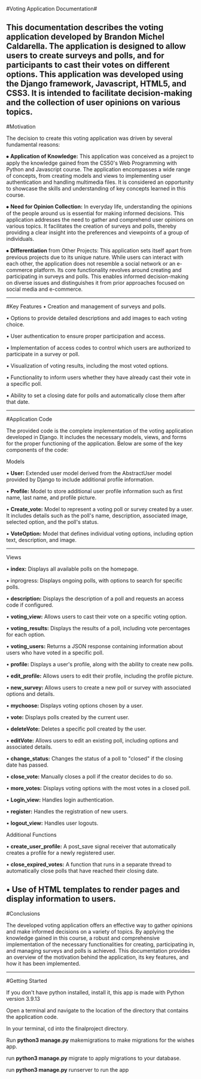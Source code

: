 #Voting Application Documentation#

This documentation describes the voting application developed by Brandon Michel Caldarella. The application is designed to allow users to create surveys and polls, and for participants to cast their votes on different options. This application was developed using the Django framework, Javascript, HTML5, and CSS3. It is intended to facilitate decision-making and the collection of user opinions on various topics.
--------------
#Motivation

The decision to create this voting application was driven by several fundamental reasons:

⦁ **Application of Knowledge:** This application was conceived as a project to apply the knowledge gained from the CS50's Web Programming with Python and Javascript course. The application encompasses a wide range of concepts, from creating models and views to implementing user authentication and handling multimedia files. It is considered an opportunity to showcase the skills and understanding of key concepts learned in this course.

⦁ **Need for Opinion Collection:** In everyday life, understanding the opinions of the people around us is essential for making informed decisions. This application addresses the need to gather and comprehend user opinions on various topics. It facilitates the creation of surveys and polls, thereby providing a clear insight into the preferences and viewpoints of a group of individuals.

⦁ **Differentiation** from Other Projects: This application sets itself apart from previous projects due to its unique nature. While users can interact with each other, the application does not resemble a social network or an e-commerce platform. Its core functionality revolves around creating and participating in surveys and polls. This enables informed decision-making on diverse issues and distinguishes it from prior approaches focused on social media and e-commerce.

------------
#Key Features
• Creation and management of surveys and polls.

• Options to provide detailed descriptions and add images to each voting choice.

• User authentication to ensure proper participation and access.

• Implementation of access codes to control which users are authorized to participate in a survey or poll.

• Visualization of voting results, including the most voted options.

• Functionality to inform users whether they have already cast their vote in a specific poll.

• Ability to set a closing date for polls and automatically close them after that date.

---------------
#Application Code

The provided code is the complete implementation of the voting application developed in Django. It includes the necessary models, views, and forms for the proper functioning of the application. Below are some of the key components of the code:

Models

• **User:** Extended user model derived from the AbstractUser model provided by Django to include additional profile information.

• **Profile:** Model to store additional user profile information such as first name, last name, and profile picture.

• **Create_vote:** Model to represent a voting poll or survey created by a user. It includes details such as the poll's name, description, associated image, selected option, and the poll's status.

• **VoteOption:** Model that defines individual voting options, including option text, description, and image.

-------------
Views

• **index:** Displays all available polls on the homepage.


• inprogress: Displays ongoing polls, with options to search for specific polls.

• **description:** Displays the description of a poll and requests an access code if configured.

• **voting_view:** Allows users to cast their vote on a specific voting option.

• **voting_results:** Displays the results of a poll, including vote percentages for each option.

• **voting_users:** Returns a JSON response containing information about users who have voted in a specific poll.

• **profile:** Displays a user's profile, along with the ability to create new polls.

• **edit_profile:** Allows users to edit their profile, including the profile picture.

• **new_survey:** Allows users to create a new poll or survey with associated options and details.

• **mychoose:** Displays voting options chosen by a user.

• **vote:** Displays polls created by the current user.

• **deleteVote:** Deletes a specific poll created by the user.

• **editVote:** Allows users to edit an existing poll, including options and associated details.

• **change_status:** Changes the status of a poll to "closed" if the closing date has passed.

• **close_vote:** Manually closes a poll if the creator decides to do so.

• **more_votes:** Displays voting options with the most votes in a closed poll.

• **Login_view:** Handles login authentication.

• **register:** Handles the registration of new users.

• **logout_view:** Handles user logouts.

Additional Functions

• **create_user_profile:** A post_save signal receiver that automatically creates a profile for a newly registered user.

• **close_expired_votes:** A function that runs in a separate thread to automatically close polls that have reached their closing date.

• Use of HTML templates to render pages and display information to users.
---------------
#Conclusions

The developed voting application offers an effective way to gather opinions and make informed decisions on a variety of topics. By applying the knowledge gained in this course, a robust and comprehensive implementation of the necessary functionalities for creating, participating in, and managing surveys and polls is achieved. This documentation provides an overview of the motivation behind the application, its key features, and how it has been implemented.

----------
#Getting Started

If you don't have python installed, install it, this app is made with Python version 3.9.13

Open a terminal and navigate to the location of the directory that contains the application code.

In your terminal, cd into the finalproject directory.

Run **python3 manage.py** makemigrations  to make migrations for the wishes app.

run **python3 manage.py** migrate to apply migrations to your database.

run **python3 manage.py** runserver to run the app




